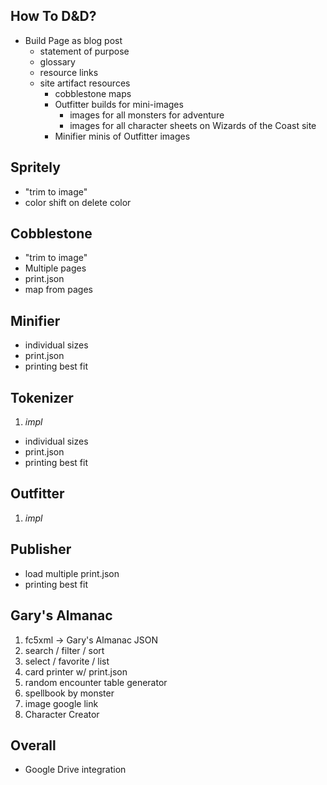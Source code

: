 ## How To D&D?

- Build Page as blog post
  - statement of purpose
  - glossary
  - resource links
  - site artifact resources
    - cobblestone maps
    - Outfitter builds for mini-images
      - images for all monsters for adventure
      - images for all character sheets on Wizards of the Coast site
    - Minifier minis of Outfitter images


## Spritely

- "trim to image"
- color shift on delete color

## Cobblestone

- "trim to image"
- Multiple pages
- print.json
- map from pages

## Minifier

- individual sizes
- print.json
- printing best fit

## Tokenizer

1. _impl_

- individual sizes
- print.json
- printing best fit

## Outfitter

1. _impl_

## Publisher

- load multiple print.json
- printing best fit

## Gary's Almanac

1. fc5xml -> Gary's Almanac JSON
2. search / filter / sort
3. select / favorite / list
4. card printer w/ print.json
5. random encounter table generator
6. spellbook by monster
7. image google link
8. Character Creator

## Overall

- Google Drive integration
